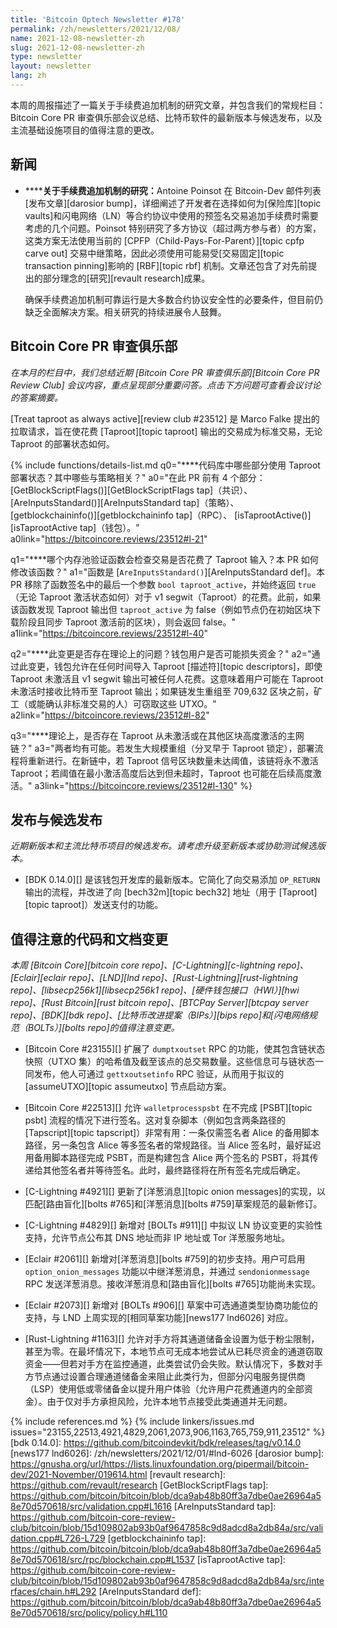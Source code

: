 ```yaml
---
title: 'Bitcoin Optech Newsletter #178'
permalink: /zh/newsletters/2021/12/08/
name: 2021-12-08-newsletter-zh
slug: 2021-12-08-newsletter-zh
type: newsletter
layout: newsletter
lang: zh
---
```

本周的周报描述了一篇关于手续费追加机制的研究文章，并包含我们的常规栏目：Bitcoin Core PR 审查俱乐部会议总结、比特币软件的最新版本与候选发布，以及主流基础设施项目的值得注意的更改。


## 新闻

- ​**<!--fee-bumping-research-->****关于手续费追加机制的研究：​** Antoine Poinsot 在 Bitcoin-Dev 邮件列表[发布文章][darosior bump]，详细阐述了开发者在选择如何为[保险库][topic vaults]和闪电网络（LN）等合约协议中使用的预签名交易追加手续费时需要考虑的几个问题。Poinsot 特别研究了多方协议（超过两方参与者）的方案，这类方案无法使用当前的 [CPFP（Child-Pays-For-Parent）][topic cpfp carve out] 交易中继策略，因此必须使用可能易受[交易固定][topic transaction pinning]影响的 [RBF][topic rbf] 机制。文章还包含了对先前提出的部分理念的[研究][revault research]成果。

  确保手续费追加机制可靠运行是大多数合约协议安全性的必要条件，但目前仍缺乏全面解决方案。相关研究的持续进展令人鼓舞。

## Bitcoin Core PR 审查俱乐部

*在本月的栏目中，我们总结近期 [Bitcoin Core PR 审查俱乐部][Bitcoin Core PR Review Club] 会议内容，重点呈现部分重要问答。点击下方问题可查看会议讨论的答案摘要。*

[Treat taproot as always active][review club #23512] 是 Marco Falke 提出的拉取请求，旨在使花费 [Taproot][topic taproot] 输出的交易成为标准交易，无论 Taproot 的部署状态如何。

{% include functions/details-list.md
  q0="​**<!--q0-->**代码库中哪些部分使用 Taproot 部署状态？其中哪些与策略相关？"
  a0="在此 PR 前有 4 个部分：
  [GetBlockScriptFlags()][GetBlockScriptFlags tap]（共识）、
  [AreInputsStandard()][AreInputsStandard tap]（策略）、
  [getblockchaininfo()][getblockchaininfo tap]（RPC）、
  [isTaprootActive()][isTaprootActive tap]（钱包）。"
  a0link="https://bitcoincore.reviews/23512#l-21"

  q1="​**<!--q1-->**哪个内存池验证函数会检查交易是否花费了 Taproot 输入？本 PR 如何修改该函数？"
  a1="函数是 [`AreInputsStandard()`][AreInputsStandard def]。本 PR 移除了函数签名中的最后一个参数 `bool taproot_active`，并始终返回 `true`（无论 Taproot 激活状态如何）对于 v1 segwit（Taproot）的花费。此前，如果该函数发现 Taproot 输出但 `taproot_active` 为 false（例如节点仍在初始区块下载阶段且同步 Taproot 激活前的区块），则会返回 false。"
  a1link="https://bitcoincore.reviews/23512#l-40"

  q2="​**<!--q2-->**此变更是否存在理论上的问题？钱包用户是否可能损失资金？"
  a2="通过此变更，钱包允许在任何时间导入 Taproot [描述符][topic descriptors]，即使 Taproot 未激活且 v1 segwit 输出可被任何人花费。这意味着用户可能在 Taproot 未激活时接收比特币至 Taproot 输出；如果链发生重组至 709,632 区块之前，矿工（或能确认非标准交易的人）可窃取这些 UTXO。"
  a2link="https://bitcoincore.reviews/23512#l-82"

  q3="​**<!--q3-->**理论上，是否存在 Taproot 从未激活或在其他区块高度激活的主网链？"
  a3="两者均有可能。若发生大规模重组（分叉早于 Taproot 锁定），部署流程将重新进行。在新链中，若 Taproot 信号区块数量未达阈值，该链将永不激活 Taproot；若阈值在最小激活高度后达到但未超时，Taproot 也可能在后续高度激活。"
  a3link="https://bitcoincore.reviews/23512#l-130"
%}

## 发布与候选发布

*近期新版本和主流比特币项目的候选发布。请考虑升级至新版本或协助测试候选版本。*

- [BDK 0.14.0][] 是该钱包开发库的最新版本。它简化了向交易添加 `OP_RETURN` 输出的流程，并改进了向 [bech32m][topic bech32] 地址（用于 [Taproot][topic taproot]）发送支付的功能。

## 值得注意的代码和文档变更

*本周 [Bitcoin Core][bitcoin core repo]、[C-Lightning][c-lightning repo]、[Eclair][eclair repo]、[LND][lnd repo]、[Rust-Lightning][rust-lightning repo]、[libsecp256k1][libsecp256k1 repo]、[硬件钱包接口（HWI）][hwi repo]、[Rust Bitcoin][rust bitcoin repo]、[BTCPay Server][btcpay server repo]、[BDK][bdk repo]、[比特币改进提案（BIPs）][bips repo]和[闪电网络规范（BOLTs）][bolts repo]的值得注意变更。*

- [Bitcoin Core #23155][] 扩展了 `dumptxoutset` RPC 的功能，使其包含链状态快照（UTXO 集）的哈希值及截至该点的总交易数量。这些信息可与链状态一同发布，他人可通过 `gettxoutsetinfo` RPC 验证，从而用于拟议的 [assumeUTXO][topic assumeutxo] 节点启动方案。

- [Bitcoin Core #22513][] 允许 `walletprocesspsbt` 在不完成 [PSBT][topic psbt] 流程的情况下进行签名。这对复杂脚本（例如包含两条路径的 [Tapscript][topic tapscript]）非常有用：一条仅需签名者 Alice 的备用脚本路径，另一条包含 Alice 等多签名者的常规路径。当 Alice 签名时，最好延迟用备用脚本路径完成 PSBT，而是构建包含 Alice 两个签名的 PSBT，将其传递给其他签名者并等待签名。此时，最终路径将在所有签名完成后确定。

- [C-Lightning #4921][] 更新了[洋葱消息][topic onion messages]的实现，以匹配[路由盲化][bolts #765]和[洋葱消息][bolts #759]草案规范的最新修订。

- [C-Lightning #4829][] 新增对 [BOLTs #911][] 中拟议 LN 协议变更的实验性支持，允许节点公布其 DNS 地址而非 IP 地址或 Tor 洋葱服务地址。

- [Eclair #2061][] 新增对[洋葱消息][bolts #759]的初步支持。用户可启用 `option_onion_messages` 功能以中继洋葱消息，并通过 `sendonionmessage` RPC 发送洋葱消息。接收洋葱消息和[路由盲化][bolts #765]功能尚未实现。

- [Eclair #2073][] 新增对 [BOLTs #906][] 草案中可选通道类型协商功能位的支持，与 LND 上周实现的[相同草案功能][news177 lnd6026] 对应。

- [Rust-Lightning #1163][] 允许对手方将其通道储备金设置为低于粉尘限制，甚至为零。在最坏情况下，本地节点可无成本地尝试从已耗尽资金的通道窃取资金——但若对手方在监控通道，此类尝试仍会失败。默认情况下，多数对手方节点通过设置合理通道储备金来阻止此类行为，但部分闪电服务提供商（LSP）使用低或零储备金以提升用户体验（允许用户花费通道内的全部资金）。由于仅对手方承担风险，允许本地节点接受此类通道并无问题。

{% include references.md %}
{% include linkers/issues.md issues="23155,22513,4921,4829,2061,2073,906,1163,765,759,911,23512" %}
[bdk 0.14.0]: https://github.com/bitcoindevkit/bdk/releases/tag/v0.14.0
[news177 lnd6026]: /zh/newsletters/2021/12/01/#lnd-6026
[darosior bump]: https://gnusha.org/url/https://lists.linuxfoundation.org/pipermail/bitcoin-dev/2021-November/019614.html
[revault research]: https://github.com/revault/research
[GetBlockScriptFlags tap]: https://github.com/bitcoin/bitcoin/blob/dca9ab48b80ff3a7dbe0ae26964a58e70d570618/src/validation.cpp#L1616
[AreInputsStandard tap]: https://github.com/bitcoin-core-review-club/bitcoin/blob/15d109802ab93b0af9647858c9d8adcd8a2db84a/src/validation.cpp#L726-L729
[getblockchaininfo tap]: https://github.com/bitcoin/bitcoin/blob/dca9ab48b80ff3a7dbe0ae26964a58e70d570618/src/rpc/blockchain.cpp#L1537
[isTaprootActive tap]: https://github.com/bitcoin-core-review-club/bitcoin/blob/15d109802ab93b0af9647858c9d8adcd8a2db84a/src/interfaces/chain.h#L292
[AreInputsStandard def]: https://github.com/bitcoin/bitcoin/blob/dca9ab48b80ff3a7dbe0ae26964a58e70d570618/src/policy/policy.h#L110
